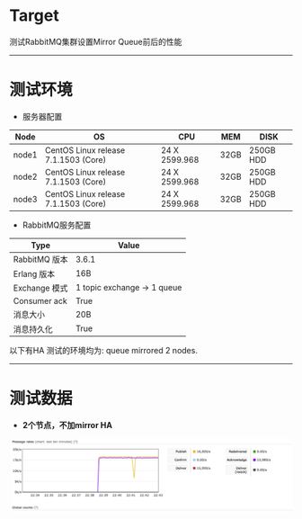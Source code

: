 # Target
测试RabbitMQ集群设置Mirror Queue前后的性能

------

# 测试环境
- 服务器配置

| Node | OS | CPU | MEM | DISK |
|------|----|-----|-----|------|
|node1|CentOS Linux release 7.1.1503 (Core)|24 X 2599.968|32GB|250GB HDD|
|node2|CentOS Linux release 7.1.1503 (Core)|24 X 2599.968|32GB|250GB HDD|
|node3|CentOS Linux release 7.1.1503 (Core)|24 X 2599.968|32GB|250GB HDD|

- RabbitMQ服务配置

| Type | Value| 
|------|------|
| RabbitMQ 版本| 3.6.1 |
| Erlang 版本| 16B |
| Exchange 模式| 1 topic exchange -> 1 queue|
| Consumer ack | True|
| 消息大小| 20B |
| 消息持久化| True |

以下有HA 测试的环境均为: queue mirrored 2 nodes.

--------

# 测试数据

- **2个节点，不加mirror HA**

![2node_noha](https://github.com/barryz/rabbitmq-bench/blob/master/img/N2Q1E1TC20P10T300PRE100.png "2node_noha")
